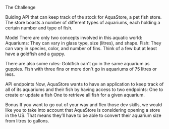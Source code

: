The Challenge

Buiding API that can keep track of the stock for AquaStore, a pet fish store. The store boasts a number of different types of aquariums, each holding a certain number and type of fish.

Model
There are only two concepts involved in this aquatic world:
Aquariums: They can vary in glass type, size (litres), and shape.
Fish: They can vary in species, color, and number of fins. Think of a few but at least have a goldfish and a guppy.

There are also some rules:
Goldfish can't go in the same aquarium as guppies.
Fish with three fins or more don't go in aquariums of 75 litres or less.

API endpoints
Now, AquaStore wants to have an application to keep track of all of its aquariums and their fish by having access to two endpoints:
One to create or update a fish
One to retrieve all fish for a given aquarium.

Bonus
If you want to go out of your way and flex those dev skills, we would like you to take into account that AquaStore is considering opening a store in the US. That means they’ll have to be able to convert their aquarium size from litres to gallons.
